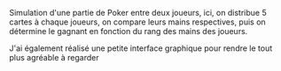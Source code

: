 Simulation d'une partie de Poker entre deux joueurs, ici, on distribue 5 cartes à chaque joueurs, on compare leurs mains respectives, puis on détermine le gagnant en fonction du rang des mains des joueurs.

J'ai également réalisé une petite interface graphique pour rendre le tout plus agréable à regarder
